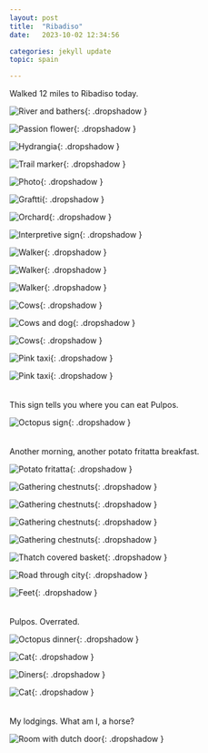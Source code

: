 ```yaml
---
layout: post
title:  "Ribadiso"
date:   2023-10-02 12:34:56

categories: jekyll update
topic: spain

---
```


Walked 12 miles to Ribadiso today.

![River and bathers](/images/spain/2023-10-02/A/image0.jpeg){: .dropshadow }

![Passion flower](/images/spain/2023-10-02/A/image1.jpeg){: .dropshadow }

![Hydrangia](/images/spain/2023-10-02/A/image2.jpeg){: .dropshadow }

![Trail marker](/images/spain/2023-10-02/A/image3.jpeg){: .dropshadow }

![Photo](/images/spain/2023-10-02/A/image4.jpeg){: .dropshadow }

![Graftti](/images/spain/2023-10-02/B/image0.jpeg){: .dropshadow }

![Orchard](/images/spain/2023-10-02/B/image1.jpeg){: .dropshadow }

![Interpretive sign](/images/spain/2023-10-02/B/image2.jpeg){: .dropshadow }

![Walker](/images/spain/2023-10-02/B/image3.jpeg){: .dropshadow }

![Walker](/images/spain/2023-10-02/B/image4.jpeg){: .dropshadow }

![Walker](/images/spain/2023-10-02/B/image5.jpeg){: .dropshadow }

![Cows](/images/spain/2023-10-02/C/image0.jpeg){: .dropshadow }

![Cows and dog](/images/spain/2023-10-02/C/image1.jpeg){: .dropshadow }

![Cows](/images/spain/2023-10-02/C/image2.jpeg){: .dropshadow }

![Pink taxi](/images/spain/2023-10-02/C/image3.jpeg){: .dropshadow }

![Pink taxi](/images/spain/2023-10-02/C/image4.jpeg){: .dropshadow }
<br><br><br>
This sign tells you where you can eat Pulpos.

![Octopus sign](/images/spain/2023-10-02/D/image1.jpeg){: .dropshadow }
<br><br><br>
Another morning, another potato fritatta breakfast.

![Potato fritatta](/images/spain/2023-10-02/D/image2.jpeg){: .dropshadow }

![Gathering chestnuts](/images/spain/2023-10-02/D/image3.jpeg){: .dropshadow }

![Gathering chestnuts](/images/spain/2023-10-02/D/image4.jpeg){: .dropshadow }

![Gathering chestnuts](/images/spain/2023-10-02/D/image5.jpeg){: .dropshadow }

![Gathering chestnuts](/images/spain/2023-10-02/D/image6.jpeg){: .dropshadow }

![Thatch covered basket](/images/spain/2023-10-02/D/image7.jpeg){: .dropshadow }

![Road through city](/images/spain/2023-10-02/E/image4.jpeg){: .dropshadow }

![Feet](/images/spain/2023-10-02/G/image0.jpeg){: .dropshadow }
<br><br><br>
Pulpos.  Overrated.

![Octopus dinner](/images/spain/2023-10-02/H/image0.jpeg){: .dropshadow }

![Cat](/images/spain/2023-10-02/H/image1.jpeg){: .dropshadow }

![Diners](/images/spain/2023-10-02/H/image2.jpeg){: .dropshadow }

![Cat](/images/spain/2023-10-02/J/image0.jpeg){: .dropshadow }
<br><br><br>
My lodgings.  What am I, a horse?

![Room with dutch door](/images/spain/2023-10-02/J/image1.jpeg){: .dropshadow }
